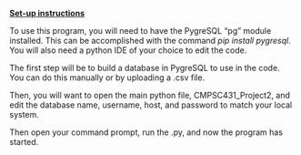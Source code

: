 <ins>**Set-up instructions**</ins>

To use this program, you will need to have the PygreSQL “pg” module installed. This can be accomplished with the command *pip install pygresql*.
You will also need a python IDE of your choice to edit the code.

The first step will be to build a database in PygreSQL to use in the code. You can do this manually or by uploading a .csv file. 
 
Then, you will want to open the main python file, CMPSC431_Project2, and edit the database name, username, host, and password to match your local system.

Then open your command prompt, run the .py, and now the program has started. 

